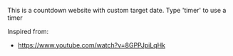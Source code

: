 This is a countdown website with custom target date.
Type 'timer' to use a timer

Inspired from:
- https://www.youtube.com/watch?v=8GPPJpiLqHk
